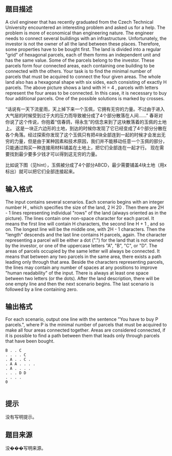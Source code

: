 ## 题目描述

A civil engineer that has recently graduated from the Czech Technical University encountered an interesting problem and asked us for a help. The problem is more of economical than engineering nature. The engineer needs to connect several buildings with an infrastructure. Unfortunately, the investor is not the owner of all the land between these places. Therefore, some properties have to be bought first. The land is divided into a regular "grid" of hexagonal parcels, each of them forms an independent unit and has the same value. Some of the parcels belong to the investor. These parcels form four connected areas, each containing one building to be connected with the others. Your task is to find the minimal number of parcels that must be acquired to connect the four given areas. The whole land also has a hexagonal shape with six sides, each consisting of exactly H parcels. The above picture shows a land with H = 4 , parcels with letters represent the four areas to be connected. In this case, it is necessary to buy four additional parcels. One of the possible solutions is marked by crosses.

“话说有一天下流星雨，天上掉下来一个玉佩，它拥有无穷的力量。不过由于进入大气层的时候受到过于大的压力而导致被分成了4个部分散落在人间……”
春哥对你说了这个传说，你抱着“信春鸽，得永生”的信念来到了这块散落着的玉佩的土地上。
这是一块正六边形的土地，到达的时候你发现了它已经变成了4个部分分散在各个角落。经过探索你发现了这个玉佩只有把4块全部连到一起的时候才会发出无穷的力量，但是由于某种因素和技术原因，我们并不能移动任意一个玉佩的部分，只能通过购买一种连接用材料铺盖在土地上，把它们全部连在一起才行。
现在需要找到最少要多少钱才可以得到这无穷的力量。

比如说下图（见hint），玉佩被分成了4个部分ABCD，最少需要铺盖4块土地（用x标出）就可以把它们全部连接起来。

## 输入格式

The input contains several scenarios. Each scenario begins with an integer number H , which specifies the size of the land, 2 H 20 . Then there are 2H - 1 lines representing individual "rows" of the land (always oriented as in the picture). The lines contain one non-space character for each parcel. It means the first line will contain H characters, the second line  H + 1 , and so on. The longest line will be the middle one, with 2H - 1 characters. Then the "length" descends and the last line contains H parcels, again. The character representing a parcel will be either a dot (".") for the land that is not owned by the investor, or one of the uppercase letters "A", "B", "C", or "D". The areas of parcels occupied by the same letter will always be connected. It means that between any two parcels in the same area, there exists a path leading only through that area. Beside the characters representing parcels, the lines may contain any number of spaces at any positions to improve "human readability" of the input. There is always at least one space between two letters (or the dots). After the land description, there will be one empty line and then the next scenario begins. The last scenario is followed by a line containing zero.

## 输出格式

For each scenario, output one line with the sentence "You have to buy P parcels.", where P is the minimal number of parcels that must be acquired to make all four areas connected together. Areas are considered connected, if it is possible to find a path between them that leads only through parcels that have been bought.

```input14
B . . C 
. . . . C 
. A . . C . 
. A A . . . .
. A . . . . 
. . . D D 
. . . . 
0
```

```output1You have to buy 4 parcels.

```

## 提示

没有写明提示。

## 题目来源

没���写明来源。

